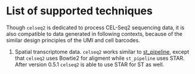 # List of supported techniques

Though `celseq2` is dedicated to process CEL-Seq2 sequencing data, it is also
compatible to data generated in following contexts, because of the similar design
principles of the UMI and cell barcodes.

1. Spatial transcriptome data. `celseq2` works similar to
   [st_pipeline](https://github.com/SpatialTranscriptomicsResearch/st_pipeline),
   except that `celseq2` uses Bowtie2 for aligment while `st_pipeline` uses STAR.
   After version 0.5.1 `celseq2` is able to use STAR for ST as well.